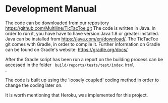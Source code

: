 # Development Manual

The code can be downloaded from our repository https://github.com/Multiline/TicTacToe.git The code is written in Java. In order to run it, you have have to have version Java 1.8 or greater installed. Java can be installed from https://java.com/en/download/. The TicTacToe git comes with Gradle, in order to compile it. Further information on Gradle can be found on Gradle's website: https://gradle.org/docs/ 

After the Gradle script has been run a report on the building process can be accessed in the folder <code> build/reports/tests/test/index.html </code>.

The code is built up using the 'loosely coupled' coding method in order to change the coding later on. 

It is worth mentioning that Heroku, was implemented for this project.

